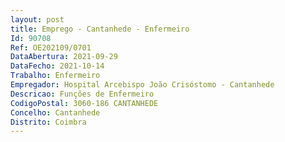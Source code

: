 ```yaml
--- 
layout: post
title: Emprego - Cantanhede - Enfermeiro
Id: 90708
Ref: OE202109/0701
DataAbertura: 2021-09-29
DataFecho: 2021-10-14
Trabalho: Enfermeiro
Empregador: Hospital Arcebispo João Crisóstomo - Cantanhede
Descricao: Funções de Enfermeiro
CodigoPostal: 3060-186 CANTANHEDE
Concelho: Cantanhede
Distrito: Coimbra
--- 
```

